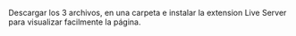 Descargar los 3 archivos, en una carpeta e instalar la extension Live Server para visualizar facilmente la página.
